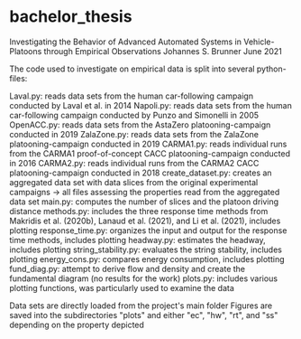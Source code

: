 # bachelor_thesis

Investigating the Behavior of Advanced Automated Systems in Vehicle-Platoons through Empirical Observations
Johannes S. Brunner
June 2021

The code used to investigate on empirical data is split into several python-files:

Laval.py:             reads data sets from the human car-following campaign conducted by Laval et al. in 2014
Napoli.py:            reads data sets from the human car-following campaign conducted by Punzo and Simonelli in 2005
OpenACC.py:           reads data sets from the AstaZero platooning-campaign conducted in 2019
ZalaZone.py:          reads data sets from the ZalaZone platooning-campaign conducted in 2019
CARMA1.py:            reads individual runs from the CARMA1 proof-of-concept CACC platooning-campaign conducted in 2016
CARMA2.py:            reads individual runs from the CARMA2 CACC platooning-campaign conducted in 2018
create_dataset.py:    creates an aggregated data set with data slices from the original experimental campaigns -> all files assessing the properties read from the aggregated data set
main.py:              computes the number of slices and the platoon driving distance 
methods.py:           includes the three response time methods from Makridis et al. (2020b), Lanaud et al. (2021), and Li et al. (2021), includes plotting
response_time.py:     organizes the input and output for the response time methods, includes plotting
headway.py:           estimates the headway, includes plotting
string_stability.py:  evaluates the string stability, includes plotting
energy_cons.py:       compares energy consumption, includes plotting
fund_diag.py:         attempt to derive flow and density and create the fundamental diagram (no results for the work)
plots.py:             includes various plotting functions, was particularly used to examine the data

Data sets are directly loaded from the project's main folder
Figures are saved into the subdirectories "plots" and either "ec", "hw", "rt", and "ss" depending on the property depicted
